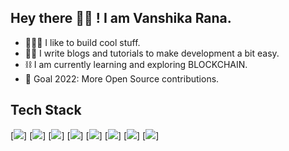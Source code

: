 ## Hey there 👋🏻 ! I am Vanshika Rana.

- 👩🏻‍💻 I like to build cool stuff.
- ✍🏻 I write blogs and tutorials to make development a bit easy.
- ⛓️ I am currently learning and exploring BLOCKCHAIN.
- 🎯 Goal 2022: More Open Source contributions.

## Tech Stack

[<img src="https://cdn.jsdelivr.net/gh/devicons/devicon/icons/html5/html5-original.svg" />]
[<img src="https://cdn.jsdelivr.net/gh/devicons/devicon/icons/css3/css3-plain.svg" />]
[<img src="https://cdn.jsdelivr.net/gh/devicons/devicon/icons/javascript/javascript-original.svg" />]
[<img src="https://cdn.jsdelivr.net/gh/devicons/devicon/icons/react/react-original.svg" />]
[<img src="https://cdn.jsdelivr.net/gh/devicons/devicon/icons/python/python-original.svg" />]
[<img src="https://cdn.jsdelivr.net/gh/devicons/devicon/icons/flask/flask-original.svg" />]
[<img src="https://cdn.jsdelivr.net/gh/devicons/devicon/icons/nextjs/nextjs-original.svg" />]
[<img src="https://cdn.jsdelivr.net/gh/devicons/devicon/icons/wordpress/wordpress-plain.svg" />]
